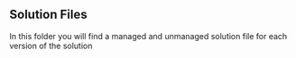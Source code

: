 ## Solution Files
In this folder you will find a managed and unmanaged solution file for each version of the solution
